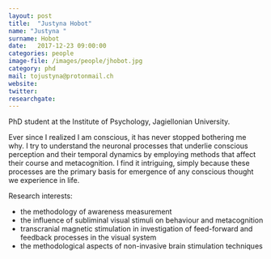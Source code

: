 ```yaml
---
layout: post
title:  "Justyna Hobot"
name: "Justyna "
surname: Hobot
date:   2017-12-23 09:00:00
categories: people
image-file: /images/people/jhobot.jpg
category: phd
mail: tojustyna@protonmail.ch
website:
twitter:
researchgate:
---
```


PhD student at the Institute of Psychology, Jagiellonian University.

Ever since I realized I am conscious, it has never stopped bothering me why. I try to understand the neuronal processes that underlie conscious perception and their temporal dynamics by employing methods that affect their course and metacognition. I find it intriguing, simply because these processes are the primary basis for emergence of any conscious thought we experience in life.

Research interests:
* the methodology of awareness measurement
* the influence of subliminal visual stimuli on behaviour and metacognition
* transcranial magnetic stimulation in investigation of feed-forward and feedback processes in the visual system
* the methodological aspects of non-invasive brain stimulation techniques
